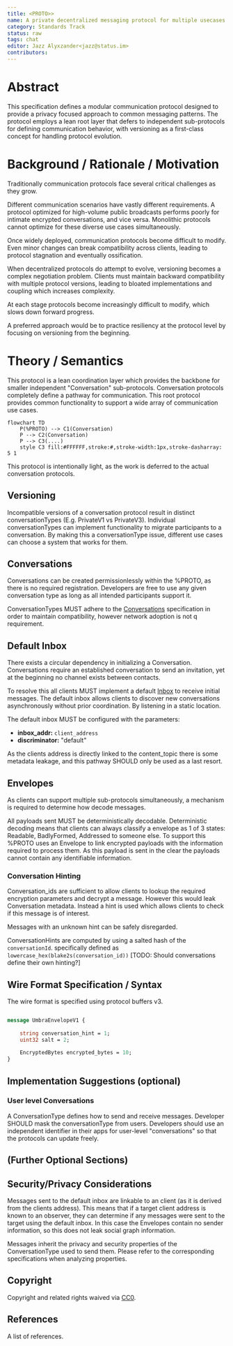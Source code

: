 ```yaml
---
title: <PROTO>>
name: A private decentralized messaging protocol for multiple usecases.
category: Standards Track
status: raw
tags: chat
editor: Jazz Alyxzander<jazz@status.im>
contributors:
---
```

# Abstract

This specification defines a modular communication protocol designed to provide a privacy focused approach to common messaging patterns. The protocol employs a lean root layer that defers to independent sub-protocols for defining communication behavior, with versioning as a first-class concept for handling protocol evolution.

# Background / Rationale / Motivation

Traditionally communication protocols face several critical challenges as they grow. 

Different communication scenarios have vastly different requirements. A protocol optimized for high-volume public broadcasts performs poorly for intimate encrypted conversations, and vice versa. Monolithic protocols cannot optimize for these diverse use cases simultaneously. 

Once widely deployed, communication protocols become difficult to modify. Even minor changes can break compatibility across clients, leading to protocol stagnation and eventually ossification. 

When decentralized protocols do attempt to evolve, versioning becomes a complex negotiation problem. Clients must maintain backward compatibility with multiple protocol versions, leading to bloated implementations and coupling which increases complexity.

At each stage protocols become increasingly difficult to modify, which slows down forward progress.

A preferred approach would be to practice resiliency at the protocol level by focusing on versioning from the beginning.

# Theory / Semantics

This protocol is a lean coordination layer which provides the backbone for smaller independent "Conversation" sub-protocols. Conversation protocols completely define a pathway for communication. This root protocol provides common functionality to support a wide array of communication use cases. 

```mermaid
flowchart TD
    P(%PROTO) --> C1(Conversation)
    P --> C2(Conversation)
    P --> C3(....)
    style C3 fill:#FFFFFF,stroke:#,stroke-width:1px,stroke-dasharray: 5 1
```

This protocol is intentionally light, as the work is deferred to the actual conversation protocols.

## Versioning

Incompatible versions of a conversation protocol result in distinct conversationTypes (E.g. PrivateV1 vs PrivateV3). Individual conversationTypes can implement functionality to migrate participants to a conversation. By making this a conversationType issue, different use cases can choose a system that works for them. 


## Conversations 
Conversations can be created permissionlessly within the %PROTO, as there is no required registration. Developers are free to use any given conversation type as long as all intended participants support it.

ConversationTypes MUST adhere to the [Conversations](./conversations.md) specification in order to maintain compatibility, however network adoption is not q requirement.


## Default Inbox
There exists a circular dependency in initializing a Conversation. Conversations require an established conversation to send an invitation, yet at the beginning no channel exists between contacts. 

To resolve this all clients MUST implement a default [Inbox](./inbox.md) to receive initial messages. The default inbox allows clients to discover new conversations asynchronously without prior coordination. By listening in a static location.


The default inbox MUST be configured with the parameters:
- **inbox_addr:** `client_address`
- **discriminator:** "default"

As the clients address is directly linked to the content_topic there is some metadata leakage, and this pathway SHOULD only be used as a last resort.   

## Envelopes
As clients can support multiple sub-protocols simultaneously, a mechanism is required to determine how decode messages.

All payloads sent MUST be deterministically decodable. Deterministic decoding means that clients can always classify a envelope as 1 of 3 states: Readable, BadlyFormed, Addressed to someone else. To support this %PROTO uses an Envelope to link encrypted payloads with the information required to process them. As this payload is sent in the clear the payloads cannot contain any identifiable information.  



### Conversation Hinting
Conversation_ids are sufficient to allow clients to lookup the required encryption parameters and decrypt a message. However this would leak Conversation metadata. Instead a hint is used which allows clients to check if this message is of interest. 

Messages with an unknown hint can be safely disregarded.

ConversationHints are computed by using a salted hash of the `conversationId`. specifically defined as `lowercase_hex(blake2s(conversation_id))`
[TODO: Should conversations define their own hinting?] 



## Wire Format Specification / Syntax

The wire format is specified using protocol buffers v3.

```protobuf

message UmbraEnvelopeV1 {
    
    string conversation_hint = 1;
    uint32 salt = 2;           
    
    EncryptedBytes encrypted_bytes = 10;
}


```

## Implementation Suggestions (optional)

### User level Conversations
A ConversationType defines how to send and receive messages. Developer SHOULD mask the conversationType from users. Developers should use an independent identifier in their apps for user-level "conversations" so that the protocols can update freely. 

## (Further Optional Sections)


## Security/Privacy Considerations

Messages sent to the default inbox are linkable to an client (as it is derived from the clients address). This means that if a target client address is known to an observer, they can determine if any messages were sent to the target using the default inbox.  In this case the Envelopes contain no sender information, so this does not leak social graph information.

Messages inherit the privacy and security properties of the ConversationType used to send them. Please refer to the corresponding specifications when analyzing properties. 

## Copyright

Copyright and related rights waived via [CC0](https://creativecommons.org/publicdomain/zero/1.0/).

## References

A list of references.

